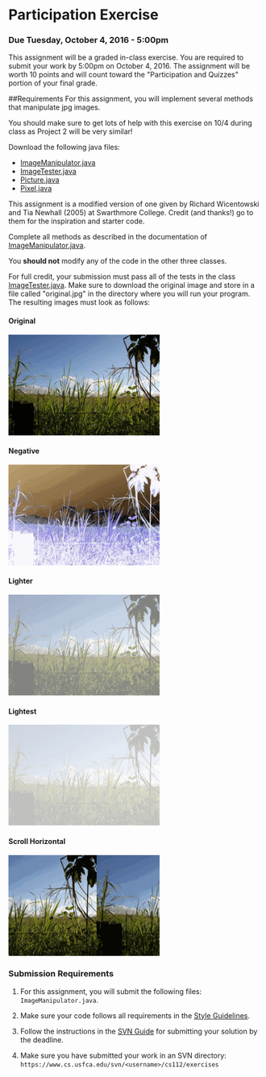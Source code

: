 Participation Exercise
======================

### Due Tuesday, October 4, 2016 - 5:00pm

This assignment will be a graded in-class exercise. You are required to submit your work by 5:00pm on October 4, 2016. The assignment will be worth 10 points and will count toward the "Participation and Quizzes" portion of your final grade.

##Requirements
For this assignment, you will implement several methods that manipulate jpg images. 

You should make sure to get lots of help with this exercise on 10/4 during class as Project 2 will be very similar!

Download the following java files: 

- [ImageManipulator.java](exercise10_4/ImageManipulator.java)
- [ImageTester.java](exercise10_4/ImageTester.java)
- [Picture.java](exercise10_4/Picture.java)
- [Pixel.java](exercise10_4/Pixel.java)

This assignment is a modified version of one given by Richard Wicentowski and Tia Newhall (2005) at Swarthmore College. Credit (and thanks!) go to them for the inspiration and starter code.

Complete all methods as described in the documentation of [ImageManipulator.java](exercise10_4/ImageManipulator.java). 

You **should not** modify any of the code in the other three classes.

For full credit, your submission must pass all of the tests in the class [ImageTester.java](exercise10_4/ImageTester.java). Make sure to download the original image and store in a file called "original.jpg" in the directory where you will run your program. The resulting images must look as follows:

#### Original
<img src="exercise10_4/examples/original.jpg" width="300"/>

#### Negative
<img src="exercise10_4/examples/negative.jpg" width="300"/>

#### Lighter
<img src="exercise10_4/examples/lighter.jpg" width="300"/>

#### Lightest
<img src="exercise10_4/examples/lightest.jpg" width="300"/>

#### Scroll Horizontal
<img src="exercise10_4/examples/scrollhorizontal.jpg" width="300"/>




### Submission Requirements

1. For this assignment, you will submit the following files: `ImageManipulator.java`. 

2. Make sure your code follows all requirements in the [Style Guidelines](https://github.com/CS112-F16/notes/blob/master/style.md).

3. Follow the instructions in the [SVN Guide](https://github.com/CS112-F16/notes/blob/master/svn_guide.md) for submitting your solution by the deadline.

4. Make sure you have submitted your work in an SVN directory: `https://www.cs.usfca.edu/svn/<username>/cs112/exercises`


